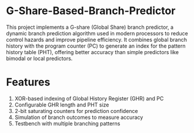 # G-Share-Based-Branch-Predictor

This project implements a G-share (Global Share) branch predictor, a dynamic branch prediction algorithm used in modern processors to reduce control hazards and improve pipeline efficiency. It combines global branch history with the program counter (PC) to generate an index for the pattern history table (PHT), offering better accuracy than simple predictors like bimodal or local predictors.

#  Features
1. XOR-based indexing of Global History Register (GHR) and PC
2. Configurable GHR length and PHT size
3. 2-bit saturating counters for prediction confidence
4. Simulation of branch outcomes to measure accuracy
5. Testbench with multiple branching patterns
